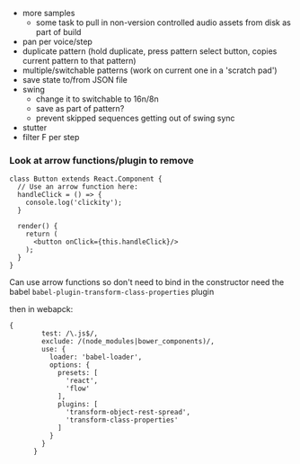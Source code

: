 - more samples
  - some task to pull in non-version controlled audio assets from disk as part of build
- pan per voice/step
- duplicate pattern (hold duplicate, press pattern select button, copies current pattern to that pattern)
- multiple/switchable patterns (work on current one in a 'scratch pad')
- save state to/from JSON file
- swing
  - change it to switchable to 16n/8n
  - save as part of pattern?
  - prevent skipped sequences getting out of swing sync
- stutter
- filter F per step

### Look at arrow functions/plugin to remove

```
class Button extends React.Component {
  // Use an arrow function here:
  handleClick = () => {
    console.log('clickity');
  }

  render() {
    return (
      <button onClick={this.handleClick}/>
    );
  }
}
```

Can use arrow functions so don't need to bind in the constructor
need the babel `babel-plugin-transform-class-properties` plugin

then in webapck:
```
{
        test: /\.js$/,
        exclude: /(node_modules|bower_components)/,
        use: {
          loader: 'babel-loader',
          options: {
            presets: [
              'react',
              'flow'
            ],
            plugins: [
              'transform-object-rest-spread',
              'transform-class-properties'
            ]
          }
        }
      }
```
